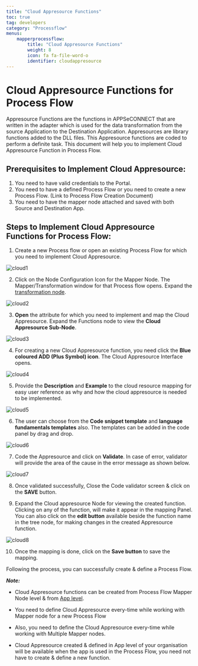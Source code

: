 ```yaml
---
title: "Cloud Appresource Functions"
toc: true
tag: developers
category: "Processflow"
menus: 
    mapperprocessflow:
        title: "Cloud Appresource Functions"
        weight: 8
        icon: fa fa-file-word-o
        identifier: cloudappresource
---
```


# Cloud Appresource Functions for Process Flow

Appresource Functions are the functions in APPSeCONNECT that are written in the adapter which is used for the data transformation from the source Application to the Destination Application. Appresources are library functions added to the DLL files. This Appresource functions are coded to perform a definite task. This document will help you to implement Cloud Appresource Function in Process Flow.

## Prerequisites to Implement Cloud Appresource:

1.	You need to have valid credentials to the Portal.
2.	You need to have a defined Process Flow or you need to create a new Process Flow. (Link to Process Flow Creation Document)
3.	You need to have the mapper node attached and saved with both Source and Destination App.

## Steps to Implement Cloud Appresource Functions for Process Flow:

1.	Create a new Process flow or open an existing Process Flow for which you need to implement Cloud Appresource.

![cloud1](\staticfiles\processflow\media\mapper\cloudappresource-1.png)

2. Click on the Node Configuration Icon for the Mapper Node. The Mapper/Transformation window for that Process flow opens. Expand the [transformation node](/transformation/getting-started-with-mapping/#structure-of-mapping).

![cloud2](\staticfiles\processflow\media\mapper\cloudappresource-2.png)

3. **Open** the attribute for which you need to implement and map the Cloud Appresource. Expand the Functions node to view the **Cloud Appresource Sub-Node**.

![cloud3](staticfiles\processflow\media\mapper\cloudappresource-3.png)

4. For creating a new Cloud Appresource function, you need click the **Blue coloured ADD (Plus Symbol) icon**. The Cloud Appresource Interface opens.

![cloud4](\staticfiles\processflow\media\mapper\cloudappresource-4.png)


5. Provide the **Description** and **Example** to the cloud resource mapping for easy  user reference as why and how the cloud appresource is needed to be implemented.

![cloud5](\staticfiles\processflow\media\mapper\cloudappresource-5.png)


6. The user can choose from the **Code snippet template** and **language fundamentals templates** also. The templates can be added in the code panel by drag and drop. 

![cloud6](\staticfiles\processflow\media\mapper\cloudappresource-6.png)


7.	Code the Appresource and click on **Validate**. In case of error, validator will provide the area of the cause in the error message as shown below. 

![cloud7](\staticfiles\processflow\media\mapper\cloudappresource-7.png)


8. Once validated successfully, Close the Code validator screen & click on the **SAVE** button.

9.	Expand the Cloud appresource Node for viewing the created function. Clicking on any of the function, will make it appear in the mapping Panel. You can also click on the **edit button** available beside the function name in the tree node, for making changes in the created Appresource function.

![cloud8](\staticfiles\processflow\media\mapper\cloudappresource-8.png)


10. Once the mapping is done, click on the **Save button** to save the mapping.

Following the process, you can successfully create & define a Process Flow.

**_Note:_**

- Cloud Appresource functions can be created from Process Flow Mapper Node level & from [App level](/accessing%20portal/accessing-portal/#b-choosing-app).

- You need to define Cloud Appresource every-time while working with Mapper node for a new Process Flow 

- Also, you need to define the Cloud Appresource every-time while working with Multiple Mapper nodes.

- Cloud Appresource created & defined in App level of your organisation will be available when the app is used in the Process Flow, you need not have to create & define a new function.

